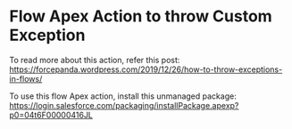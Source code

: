 # Flow Apex Action to throw Custom Exception
To read more about this action, refer this post: https://forcepanda.wordpress.com/2019/12/26/how-to-throw-exceptions-in-flows/

To use this flow Apex action, install this unmanaged package: https://login.salesforce.com/packaging/installPackage.apexp?p0=04t6F00000416JL